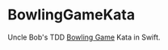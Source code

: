 # BowlingGameKata
Uncle Bob's TDD [Bowling Game](http://codingdojo.org/kata/Bowling/) Kata in Swift.
